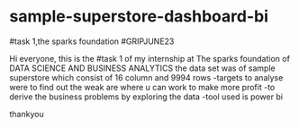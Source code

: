 # sample-superstore-dashboard-bi
#task 1,the sparks foundation
#GRIPJUNE23

Hi everyone,
this is the #task 1 of my internship at The sparks foundation of DATA SCIENCE AND BUSINESS ANALYTICS
the data set was of sample superstore which consist of 16 column and 9994 rows
-targets to analyse were to find out the weak are where u can work to  make more profit
-to derive the business problems by exploring the data
-tool used is power bi

thankyou
